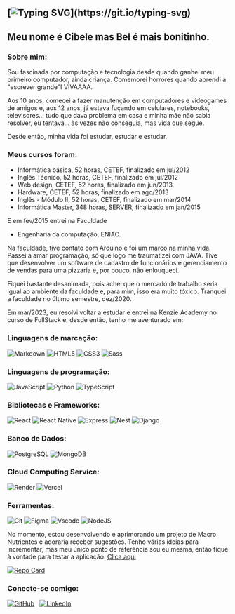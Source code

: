 
## [![Typing SVG](https://readme-typing-svg.demolab.com?font=Pixelify+Sans&weight=500&size=26&duration=2500&pause=2500&color=EEA5F7&background=0D1117&center=true&vCenter=true&multiline=true&random=false&width=435&height=85&lines=Ol%C3%A1%2C+mundo!;+meChamo+%3D+print('Bel'))](https://git.io/typing-svg)

## Meu nome é Cibele mas Bel é mais bonitinho.

### Sobre mim:

Sou fascinada por computação e tecnologia desde quando ganhei meu primeiro computador, ainda criança. Comemorei horrores quando aprendi a "escrever grande"! VIVAAAA.

Aos 10 anos, comecei a fazer manutenção em computadores e videogames de amigos e, aos 12 anos, já estava fuçando em celulares, notebooks, televisores... tudo que dava problema em casa e minha mãe não sabia resolver, eu tentava... às vezes não conseguia, mas vida que segue.

Desde então, minha vida foi estudar, estudar e estudar.

### Meus cursos foram:

* Informática básica, 52 horas, CETEF, finalizado em jul/2012
* Inglês Técnico,  52 horas, CETEF, finalizado em jul/2012
* Web design, CETEF, 52 horas, finalizado em jun/2013
* Hardware, CETEF, 52 horas, finalizado em ago/2013
* Inglês - Módulo II, 52 horas, CETEF, finalizado em mar/2014
* Informática Master, 348 horas, SERVER, finalizado em jan/2015

E em fev/2015 entrei na Faculdade

* Engenharia da computação, ENIAC.

Na faculdade, tive contato com Arduino e foi um marco na minha vida. Passei a amar programação, só que logo me traumatizei com JAVA. Tive que desenvolver um software de cadastro de funcionários e gerenciamento de vendas para uma pizzaria e, por pouco, não enlouqueci.

Fiquei bastante desanimada, pois achei que o mercado de trabalho seria igual ao ambiente da faculdade e, para mim, isso era muito tóxico. Tranquei a faculdade no último semestre, dez/2020.

Em mar/2023, eu resolvi voltar a estudar e entrei na Kenzie Academy no curso de FullStack e, desde então, tenho me aventurado em:

### Linguagens de marcação:
![Markdown](https://img.shields.io/badge/Markdown-000?style=for-the-badge&logo=markdown)
![HTML5](https://img.shields.io/badge/HTML5-E34F26?style=for-the-badge&logo=html5&logoColor=white)
![CSS3](https://img.shields.io/badge/CSS3-1572B6?style=for-the-badge&logo=css3&logoColor=white)
![Sass](https://img.shields.io/badge/Sass-000?style=for-the-badge&logo=sass)

### Linguagens de programação:
![JavaScript](https://img.shields.io/badge/JavaScript-F7DF1E?style=for-the-badge&logo=javascript&logoColor=black)
![Python](https://img.shields.io/badge/python-3670A0?style=for-the-badge&logo=python&logoColor=ffdd54)
![TypeScript](https://img.shields.io/badge/TypeScript-007ACC?style=for-the-badge&logo=typescript&logoColor=white)

### Bibliotecas e Frameworks:
![React](https://img.shields.io/badge/React-20232A?style=for-the-badge&logo=react&logoColor=61DAFB)
![React Native](https://img.shields.io/badge/React_Native-20232A?style=for-the-badge&logo=react&logoColor=61DAFB)
![Express](https://img.shields.io/badge/express.js-%23404d59.svg?style=for-the-badge&logo=express&logoColor=%2361DAFB)
![Nest](https://img.shields.io/badge/nestjs-%23E0234E.svg?style=for-the-badge&logo=nestjs&logoColor=white)
![Django](https://img.shields.io/badge/django-%23092E20.svg?style=for-the-badge&logo=django&logoColor=white)

### Banco de Dados:
![PostgreSQL](https://img.shields.io/badge/PostgreSQL-000?style=for-the-badge&logo=postgresql)
![MongoDB](https://img.shields.io/badge/MongoDB-%234ea94b.svg?style=for-the-badge&logo=mongodb&logoColor=white)

### Cloud Computing Service:
![Render](https://img.shields.io/badge/Render-%46E3B7.svg?style=for-the-badge&logo=render&logoColor=white)
![Vercel](https://img.shields.io/badge/vercel-%23000000.svg?style=for-the-badge&logo=vercel&logoColor=white)

### Ferramentas:
![Git](https://img.shields.io/badge/GIT-E44C30?style=for-the-badge&logo=git&logoColor=white)
![Figma](https://img.shields.io/badge/Figma-696969?style=for-the-badge&logo=figma&logoColor=figma)
![Vscode](https://img.shields.io/badge/Vscode-007ACC?style=for-the-badge&logo=visual-studio-code&logoColor=white)
![NodeJS](https://img.shields.io/badge/node.js-6DA55F?style=for-the-badge&logo=node.js&logoColor=white)

No momento, estou desenvolvendo e aprimorando um projeto de Macro Nutrientes e adoraria receber sugestões. Tenho várias ideias para incrementar, mas meu único ponto de referência sou eu mesma, então fique à vontade para testar a aplicação. [Clica aqui](https://calc-macro.vercel.app/)


[![Repo Card](https://github-readme-stats.vercel.app/api/pin/?username=belparra&repo=MacroNutrients&bg_color=000&border_color=30A3DC&show_icons=true&icon_color=30A3DC&title_color=E94D5F&text_color=FFF)](https://github.com/belparra/MacroNutrients)

### Conecte-se comigo:

[![GitHub](https://img.shields.io/badge/GitHub-100000?style=for-the-badge&logo=github&logoColor=white)](https://github.com/belparra)
<span>&nbsp;</span>
[![LinkedIn](https://img.shields.io/badge/LinkedIn-0077B5?style=for-the-badge&logo=linkedin&logoColor=white)](https://www.linkedin.com/in/cibele-parra-9a2806243/)
